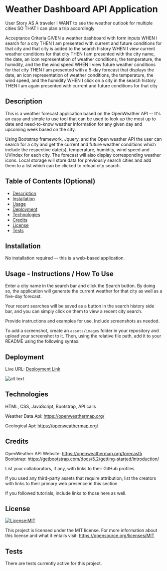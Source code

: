 # Weather Dashboard API Application
User Story
AS A traveler
I WANT to see the weather outlook for multiple cities
SO THAT I can plan a trip accordingly

Acceptance Criteria
GIVEN a weather dashboard with form inputs
WHEN I search for a city
THEN I am presented with current and future conditions for that city and that city is added to the search history
WHEN I view current weather conditions for that city
THEN I am presented with the city name, the date, an icon representation of weather conditions, the temperature, the humidity, and the the wind speed
WHEN I view future weather conditions for that city
THEN I am presented with a 5-day forecast that displays the date, an icon representation of weather conditions, the temperature, the wind speed, and the humidity
WHEN I click on a city in the search history
THEN I am again presented with current and future conditions for that city

## Description
This is a weather forecast application based on the OpenWeather API -- 
It's an easy and simple to use tool that can be used to look up the most up to date and need-to-know weather information for any given day and upcoming week based on the city.

Using Bootstrap framework, Jquery, and the Open weather API the user can search for a city and get the current and future weather conditions which include the respective date(s), temperature, humidity, wind speed and UVIndex for each city. The forecast will also display corresponding weather icons. Local storage will store data for previously search cities and add them to a list which can be clicked to reload city search.

## Table of Contents (Optional)

- [Description](#description)
- [Installation](#installation)
- [Usage](#usage)
- [Deployment](#deployment)
- [Technologies](#technologies)
- [Credits](#credits)
- [License](#license)
- [Tests](#tests)



## Installation

No installation required -- this is a web-based application.

## Usage - Instructions / How To Use

Enter a city name in the search bar and click the Search button. By doing so, the application will generate the current weather for that city as well as a five-day forecast. 

Your recent searches will be saved as a button in the search history side bar, and you can simply click on them to view a recent city search. 


Provide instructions and examples for use. Include screenshots as needed.

To add a screenshot, create an `assets/images` folder in your repository and upload your screenshot to it. Then, using the relative file path, add it to your README using the following syntax:


## Deployment
Live URL: <a href="deployed link">Deployment Link</a>

<!-- in the parentheses is just the relative path to the screenshot-->
![alt text](assets/images/screenshot.png)

## Technologies
HTML, CSS, JavaScript, Bootstrap, API calls

Weather Data Api: https://openweathermap.org/

Geological Api: https://openweathermap.org/


## Credits

OpenWeather API Website: https://openweathermap.org/forecast5
Bootstrap: https://getbootstrap.com/docs/5.2/getting-started/introduction/

List your collaborators, if any, with links to their GitHub profiles.

If you used any third-party assets that require attribution, list the creators with links to their primary web presence in this section.

If you followed tutorials, include links to those here as well.

## License

[![License:MIT](https://img.shields.io/badge/License-MIT-yellow.svg)](https://opensource.org/licenses/MIT)

This project is licensed under the MIT license. For more information about this license and what it entails visit: https://opensource.org/licenses/MIT


## Tests

There are tests currently active for this project.


